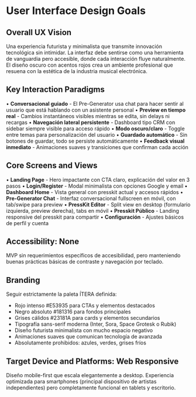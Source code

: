 # User Interface Design Goals

## Overall UX Vision

Una experiencia futurista y minimalista que transmite innovación tecnológica sin intimidar. La interfaz debe sentirse como una herramienta de vanguardia pero accesible, donde cada interacción fluye naturalmente. El diseño oscuro con acentos rojos crea un ambiente profesional que resuena con la estética de la industria musical electrónica.

## Key Interaction Paradigms

• **Conversacional guiado** - El Pre-Generator usa chat para hacer sentir al usuario que está hablando con un asistente personal
• **Preview en tiempo real** - Cambios instantáneos visibles mientras se edita, sin delays ni recargas
• **Navegación lateral persistente** - Dashboard tipo CRM con sidebar siempre visible para acceso rápido
• **Modo oscuro/claro** - Toggle entre temas para personalización del usuario
• **Guardado automático** - Sin botones de guardar, todo se persiste automáticamente
• **Feedback visual inmediato** - Animaciones suaves y transiciones que confirman cada acción

## Core Screens and Views

• **Landing Page** - Hero impactante con CTA claro, explicación del valor en 3 pasos
• **Login/Register** - Modal minimalista con opciones Google y email
• **Dashboard Home** - Vista general con presskit actual y accesos rápidos
• **Pre-Generator Chat** - Interfaz conversacional fullscreen en móvil, con tab/swipe para preview
• **PressKit Editor** - Split view en desktop (formulario izquierda, preview derecha), tabs en móvil
• **Presskit Público** - Landing responsive del presskit para compartir
• **Configuración** - Ajustes básicos de perfil y cuenta

## Accessibility: None

MVP sin requerimientos específicos de accesibilidad, pero manteniendo buenas prácticas básicas de contraste y navegación por teclado.

## Branding

Seguir estrictamente la paleta ÍTERA definida:
- Rojo intenso #E53935 para CTAs y elementos destacados
- Negro absoluto #181316 para fondos principales
- Grises cálidos #23181A para cards y elementos secundarios
- Tipografía sans-serif moderna (Inter, Sora, Space Grotesk o Rubik)
- Diseño futurista minimalista con mucho espacio negativo
- Animaciones suaves que comunican tecnología de avanzada
- Absolutamente prohibidos: azules, verdes, grises fríos

## Target Device and Platforms: Web Responsive

Diseño mobile-first que escala elegantemente a desktop. Experiencia optimizada para smartphones (principal dispositivo de artistas independientes) pero completamente funcional en tablets y escritorio.
